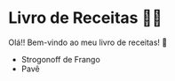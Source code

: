 # Livro de Receitas :woman_cook:

Olá!! Bem-vindo ao meu livro de receitas! :wave:

- Strogonoff de Frango
- Pavê